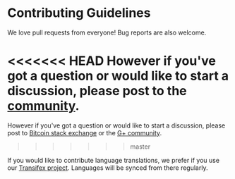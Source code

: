 # Contributing Guidelines

We love pull requests from everyone! Bug reports are also welcome.

<<<<<<< HEAD
However if you've got a question or would like to start a discussion, please post to the
[community](https://plus.google.com/communities/105515929887248493912).
=======
However if you've got a question or would like to start a discussion, please post to
[Bitcoin stack exchange](https://bitcoin.stackexchange.com/questions/tagged/bitcoin-wallet-app) or the
[G+ community](https://plus.google.com/communities/105515929887248493912).
>>>>>>> master

If you would like to contribute language translations, we prefer if you use our
[Transifex project](https://www.transifex.com/bitcoin-wallet/bitcoin-wallet/). Languages will be
synced from there regularly.
